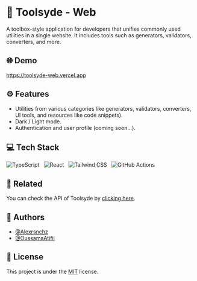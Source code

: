 # 🧰 Toolsyde - Web

A toolbox-style application for developers that unifies commonly used utilities in a single website. It includes tools such as generators, validators, converters, and more.

## 🌐 Demo

https://toolsyde-web.vercel.app

## ⚙️ Features

- Utilities from various categories like generators, validators, converters, UI tools, and resources like code snippets).
- Dark / Light mode.
- Authentication and user profile (coming soon...).

## 💻 Tech Stack

![TypeScript](https://img.shields.io/badge/TypeScript-007ACC?style=for-the-badge&logo=typescript&logoColor=white)&nbsp;&nbsp;&nbsp;![React](https://img.shields.io/badge/React-20232A?style=for-the-badge&logo=react&logoColor=61DAFB)&nbsp;&nbsp;&nbsp;![Tailwind CSS](https://img.shields.io/badge/Tailwind_CSS-38B2AC?style=for-the-badge&logo=tailwind-css&logoColor=white)&nbsp;&nbsp;&nbsp;![GitHub Actions](https://img.shields.io/badge/GitHub_Actions-2088FF?style=for-the-badge&logo=github-actions&logoColor=white)

## 🔗 Related

You can check the API of Toolsyde by [clicking here](https://github.com/Alexrsnchz/toolsyde-api).

## 👤 Authors

- [@Alexrsnchz](https://www.github.com/Alexrsnchz)
- [@OussamaAtifii](https://www.github.com/OussamaAtifii)

## 📜 License

This project is under the [MIT](https://choosealicense.com/licenses/mit/) license.
